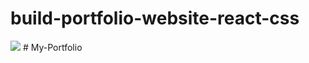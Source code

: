 
# build-portfolio-website-react-css
![](/src/assets/github-cover.png)
#   M y - P o r t f o l i o  
 